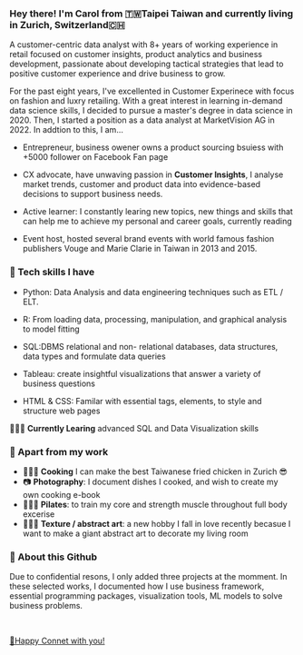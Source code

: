 ### Hey there! I'm Carol from 🇹🇼Taipei Taiwan and currently living in Zurich, Switzerland🇨🇭
A customer-centric data analyst with 8+ years of working experience in retail focused on customer insights, product analytics and business development, passionate about developing tactical strategies that lead to positive customer experience and drive business to grow. 

For the past eight years, I've excellented in Customer Experinece with focus on fashion and luxry retailing. With a great interest in learning in-demand data science skills, I decided to pursue a master's degree in data science in 2020. Then, I started a position as a data analyst at MarketVision AG in 2022. In addtion to this, I am...

  - Entrepreneur, business owener owns a product sourcing bsuiess with +5000 follower on Facebook Fan page

  - CX advocate, have unwaving passion in **Customer Insights**, I analyse market trends, customer and product data into evidence-based decisions to support business needs. 

  - Active learner: I constantly learing new topics, new things and skills that can help me to achieve my personal and career goals, currently reading 

  - Event host, hosted several brand events with world famous fashion publishers Vouge and Marie Clarie in Taiwan in 2013 and 2015.


### 🔧 Tech skills I have 
  - Python: Data Analysis and data engineering techniques such as ETL / ELT.
 
  - R: From loading data, processing, manipulation, and graphical analysis to model fitting
  
  - SQL:DBMS relational and non- relational databases, data structures, data types and formulate data queries 
  
  - Tableau: create insightful visualizations that answer a variety of business questions
  
  - HTML & CSS:  Familar with essential tags, elements, to style and structure web pages


👩🏻‍💻 **Currently Learing** advanced SQL and Data Visualization skills

### 👯 Apart from my work
  - 👩🏻‍🍳 **Cooking** I can make the best Taiwanese fried chicken in Zurich 😎
  - 📷 **Photography**: I document dishes I cooked, and wish to create my own cooking e-book
  - 🧘🏻‍♀️ **Pilates**: to train my core and strength muscle throughout full body excerise
  - 👩🏻‍🎨 **Texture / abstract art**: a new hobby I fall in love recently becasue I want to make a giant abstract art to decorate my living room

### 🔭 About this Github
Due to confidential resons,  I only added three projects at the momment. In these selected works, I documented how I use business framework, essential programming packages, visualization tools, ML models to solve business problems.
 
<br>

[👋Happy Connet with you!](www.linkedin.com/in/carolhsuwy)

<!--
**hsuwanying/hsuwanying** is a ✨ _special_ ✨ repository because its `README.md` (this file) appears on your GitHub profile.


